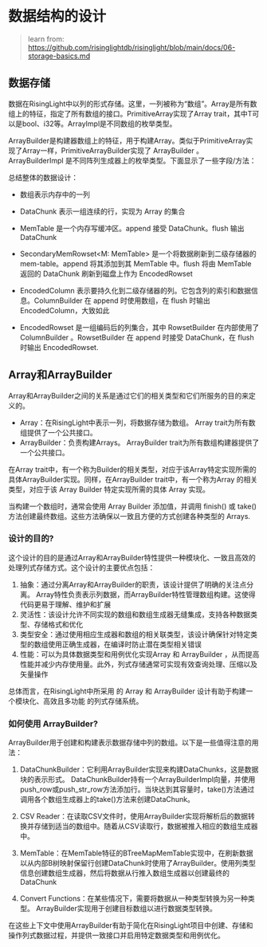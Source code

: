 # 数据结构的设计

> learn from: https://github.com/risinglightdb/risinglight/blob/main/docs/06-storage-basics.md

## 数据存储

数据在RisingLight中以列的形式存储。这里，一列被称为“数组”。Array是所有数组上的特征，指定了所有数组的接口。PrimitiveArray<T>实现了Array trait，其中T可以是bool、i32等。ArrayImpl是不同数组的枚举类型。

ArrayBuilder是构建器数组上的特征，用于构建Array。类似于PrimitiveArray<T>实现了Array一样，PrimitiveArrayBuilder<T>实现了 ArrayBuilder 。 ArrayBuilderImpl 是不同阵列生成器上的枚举类型。下面显示了一些字段/方法：

总结整体的数据设计：

- 数组表示内存中的一列

- DataChunk 表示一组连续的行，实现为 Array 的集合

- MemTable 是一个内存写缓冲区。append 接受 DataChunk。flush 输出 DataChunk

- SecondaryMemRowset<M: MemTable> 是一个将数据刷新到二级存储器的 mem-table。append 将其添加到其 MemTable 中。flush 将由 MemTable 返回的 DataChunk 刷新到磁盘上作为 EncodedRowset

- EncodedColumn 表示要持久化到二级存储器的列。它包含列的索引和数据信息。ColumnBuilder 在 append 时使用数组，在 flush 时输出 EncodedColumn，大致如此

- EncodedRowset 是一组编码后的列集合，其中 RowsetBuilder 在内部使用了 ColumnBuilder 。RowsetBuilder 在 append 时接受 DataChunk，在 flush 时输出 EncodedRowset.

## Array和ArrayBuilder

Array和ArrayBuilder之间的关系是通过它们的相关类型和它们所服务的目的来定义的。
- Array：在RisingLight中表示一列，将数据存储为数组。 Array trait为所有数组提供了一个公共接口。
- ArrayBuilder：负责构建Arrays。 ArrayBuilder trait为所有数组构建器提供了一个公共接口。

在Array trait中，有一个称为Builder的相关类型，对应于该Array特定实现所需的具体ArrayBuilder实现。同样，在ArrayBuilder trait中，有一个称为Array 的相关类型，对应于该 Array Builder 特定实现所需的具体 Array 实现。

当构建一个数组时，通常会使用 Array Builder 添加值，并调用 finish() 或 take() 方法创建最终数组。这些方法确保以一致且方便的方式创建各种类型的 Arrays.

### 设计的目的?

这个设计的目的是通过Array和ArrayBuilder特性提供一种模块化、一致且高效的处理列式存储方式。这个设计的主要优点包括：
1. 抽象：通过分离Array和ArrayBuilder的职责，该设计提供了明确的关注点分离。 Array特性负责表示列数据，而ArrayBuilder特性管理数组构建。这使得代码更易于理解、维护和扩展
2. 灵活性：该设计允许不同实现的数组和数组生成器无缝集成，支持各种数据类型、存储格式和优化
3. 类型安全：通过使用相应生成器和数组的相关联类型，该设计确保针对特定类型的数组使用正确生成器，在编译时防止潜在类型相关错误
4. 性能：可以为具体数据类型和用例优化实现Array 和 ArrayBuilder ，从而提高性能并减少内存使用量。此外，列式存储通常可实现有效查询处理、压缩以及矢量操作

总体而言，在RisingLight中所采用 的 Array 和 ArrayBuilder 设计有助于构建一个模块化、高效且多功能 的列式存储系统。

### 如何使用 ArrayBuilder?

ArrayBuilder用于创建和构建表示数据存储中列的数组。以下是一些值得注意的用法：
1. DataChunkBuilder：它利用ArrayBuilder实现来构建DataChunks，这是数据块的表示形式。 DataChunkBuilder持有一个ArrayBuilderImpl向量，并使用push_row或push_str_row方法添加行。当块达到其容量时，take()方法通过调用各个数组生成器上的take()方法来创建DataChunk。

2. CSV Reader：在读取CSV文件时，使用ArrayBuilder实现将解析后的数据转换并存储到适当的数组中。随着从CSV读取行，数据被推入相应的数组生成器中。

3. MemTable：在MemTable特征的BTreeMapMemTable实现中，在刷新数据以从内部B树映射保留行创建DataChunk时使用了ArrayBuilder。使用列类型信息创建数组生成器，然后将数据从行推入数组生成器以创建最终的DataChunk

4. Convert Functions：在某些情况下，需要将数据从一种类型转换为另一种类型。 ArrayBuilder实现用于创建目标数组以进行数据类型转换。

在这些上下文中使用ArrayBuilder有助于简化在RisingLight项目中创建、存储和操作列式数据过程，并提供一致接口并启用特定数据类型和用例优化。
